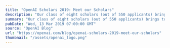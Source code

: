 ```yaml
---
title: "OpenAI Scholars 2019: Meet our Scholars"
description: "Our class of eight scholars (out of 550 applicants) brings together collective expertise in literature, philosophy, cell biology, statistics, economics, quantum physics, and business innovation."
summary: "Our class of eight scholars (out of 550 applicants) brings together collective expertise in literature, philosophy, cell biology, statistics, economics, quantum physics, and business innovation."
pubDate: "Wed, 13 Mar 2019 07:00:00 GMT"
source: "OpenAI Blog"
url: "https://openai.com/blog/openai-scholars-2019-meet-our-scholars"
thumbnail: "/assets/openai_logo.png"
---
```



